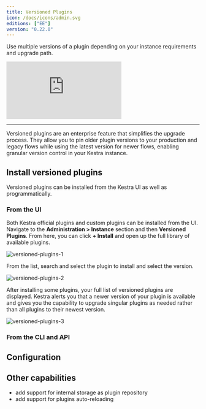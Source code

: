 ```yaml
---
title: Versioned Plugins
icon: /docs/icons/admin.svg
editions: ["EE"]
version: "0.22.0"
---
```


Use multiple versions of a plugin depending on your instance requirements and upgrade path.

<div class="video-container">
    <iframe src="https://www.youtube.com/embed/h-vmMGlTGM8?si=BC_157leuRzfC0yt" title="YouTube video player" frameborder="0" allow="accelerometer; autoplay; clipboard-write; encrypted-media; gyroscope; picture-in-picture; web-share" referrerpolicy="strict-origin-when-cross-origin" allowfullscreen></iframe>
</div>

---

Versioned plugins are an enterprise feature that simplifies the upgrade process. They allow you to pin older plugin versions to your production and legacy flows while using the latest version for newer flows, enabling granular version control in your Kestra instance.

## Install versioned plugins

Versioned plugins can be installed from the Kestra UI as well as programmatically.

### From the UI

Both Kestra official plugins and custom plugins can be installed from the UI. Navigate to the **Administration > Instance** section and then **Versioned Plugins**. From here, you can click **+ Install** and open up the full library of available plugins.

![versioned-plugins-1](/docs/enterprise/version-plugins/versioned-plugins-1.png)

From the list, search and select the plugin to install and select the version.

![versioned-plugins-2](/docs/enterprise/version-plugins/versioned-plugins-2.png)

After installing some plugins, your full list of versioned plugins are displayed. Kestra alerts you that a newer version of your plugin is available and gives you the capability to upgrade singular plugins as needed rather than all plugins to their newest version.

![versioned-plugins-3](/docs/enterprise/version-plugins/versioned-plugins-3.png)

### From the CLI and API

## Configuration

## Other capabilities

- add support for internal storage as plugin repository
- add support for plugins auto-reloading